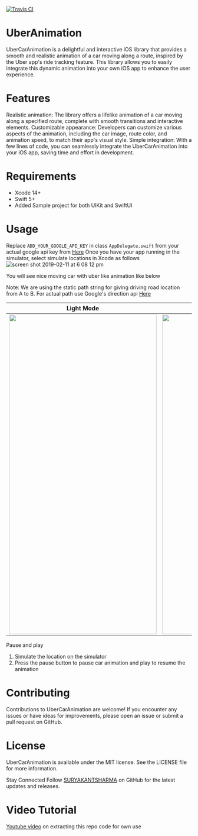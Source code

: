 
[![Travis CI](https://travis-ci.org/SURYAKANTSHARMA/UberCarAnimation.svg?branch=master)](https://travis-ci.org/SURYAKANTSHARMA/UberCarAnimation) 
# UberAnimation
UberCarAnimation is a delightful and interactive iOS library that provides a smooth and realistic animation of a car moving along a route, inspired by the Uber app's ride tracking feature. This library allows you to easily integrate this dynamic animation into your own iOS app to enhance the user experience.

#   Features
Realistic animation: The library offers a lifelike animation of a car moving along a specified route, complete with smooth transitions and interactive elements.
Customizable appearance: Developers can customize various aspects of the animation, including the car image, route color, and animation speed, to match their app's visual style.
Simple integration: With a few lines of code, you can seamlessly integrate the UberCarAnimation into your iOS app, saving time and effort in development.

# Requirements
- Xcode 14+
- Swift 5+ 
- Added Sample project for both UIKit and SwiftUI 
# Usage 
Replace `ADD_YOUR_GOOGLE_API_KEY` in class `AppDelegate.swift` from your actual google api key from [Here](https://developers.google.com/maps/documentation/ios-sdk/get-api-key)
Once you have your app running in the simulator, select simulate locations in Xcode as follows
![screen shot 2019-02-11 at 6 08 12 pm](https://user-images.githubusercontent.com/6416095/52563640-0d680080-2e28-11e9-9c03-51c3720b3d69.png)

You will see nice moving car with uber like animation like below

Note: We are using the static path string for giving driving road location from A to B. For actual path use Google's direction api [Here](https://console.cloud.google.com/apis/library/directions-backend.googleapis.com?filter=category:maps&id=c6b51d83-d721-458f-a259-fae6b0af35c5&project=ios-task) 



| Light Mode        | Dark Mode  |
|:-----------------:|:---------------------:| 
|<img src= "https://user-images.githubusercontent.com/6416095/52931260-c6bb5e80-3371-11e9-9d46-83f7d1389d18.gif" width="400" height = "865">|<img src= "Resources/darkmode.gif" width="400" height = "865" alt = "Unable to load gif">|

Pause and play

1. Simulate the location on the simulator
2. Press the pause button to pause car animation and play to resume the animation


# Contributing
Contributions to UberCarAnimation are welcome! If you encounter any issues or have ideas for improvements, please open an issue or submit a pull request on GitHub.

# License
UberCarAnimation is available under the MIT license. See the LICENSE file for more information.

Stay Connected
Follow [SURYAKANTSHARMA](https://github.com/SURYAKANTSHARMA/) on GitHub for the latest updates and releases.


# Video Tutorial 
[Youtube video](https://www.youtube.com/watch?v=C03cw4SvaQg) on extracting this repo code for own use
